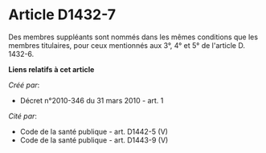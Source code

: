 # Article D1432-7

Des membres suppléants sont nommés dans les mêmes conditions que les membres titulaires, pour ceux mentionnés aux 3°, 4° et
5° de l'article D. 1432-6.

**Liens relatifs à cet article**

_Créé par_:

  - Décret n°2010-346 du 31 mars 2010 - art. 1

_Cité par_:

  - Code de la santé publique - art. D1442-5 (V)
  - Code de la santé publique - art. D1443-9 (V)
